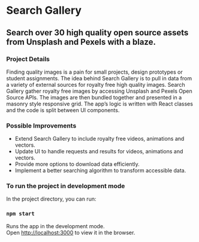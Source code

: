 # Search Gallery

## Search over 30 high quality open source assets from Unsplash and Pexels with a blaze.

### Project Details

Finding quality images is a pain for small projects, design prototypes or student assignments. The idea behind Search Gallery is to pull in data from a variety of external sources for royalty free high quality images. Search Gallery gather royalty free images by accessing Unsplash and Pexels Open Source APIs. The images are then bundled together and presented in a masonry style responsive grid. The app’s logic is written with React classes and the code is split between UI components.

### Possible Improvements 

* Extend Search Gallery to include royalty free videos, animations and vectors.
* Update UI to handle requests and results for videos, animations and vectors.
* Provide more options to download data efficiently.
* Implement a better searching algorithm to transform accessible data.

### To run the project in development mode

In the project directory, you can run:

### `npm start`

Runs the app in the development mode.\
Open [http://localhost:3000](http://localhost:3000) to view it in the browser.
